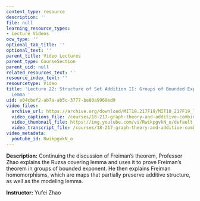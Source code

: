 ```yaml
---
content_type: resource
description: ''
file: null
learning_resource_types:
- Lecture Videos
ocw_type: ''
optional_tab_title: ''
optional_text: ''
parent_title: Video Lectures
parent_type: CourseSection
parent_uid: null
related_resources_text: ''
resource_index_text: ''
resourcetype: Video
title: 'Lecture 22: Structure of Set Addition II: Groups of Bounded Exponent and Modeling
  Lemma '
uid: e04cbef2-ab7a-ab5c-3777-be80a9969ed9
video_files:
  archive_url: https://archive.org/download/MIT18.217F19/MIT18_217F19_lec22_300k.mp4
  video_captions_file: /courses/18-217-graph-theory-and-additive-combinatorics-fall-2019/26f19e3eefa15c95a4eff8fa4ffa0baf_RwikpgvkN_o.vtt
  video_thumbnail_file: https://img.youtube.com/vi/RwikpgvkN_o/default.jpg
  video_transcript_file: /courses/18-217-graph-theory-and-additive-combinatorics-fall-2019/245c8a2c0be8190116b9cc243d3bc1d0_RwikpgvkN_o.pdf
video_metadata:
  youtube_id: RwikpgvkN_o
---
```


**Description:** Continuing the discussion of Freiman’s theorem, Professor Zhao explains the Ruzsa covering lemma and uses it to prove Freiman’s theorem in groups of bounded exponent. He then explains Freiman homomorphisms, which are maps that partially preserve additive structure, as well as the modeling lemma.

**Instructor:** Yufei Zhao